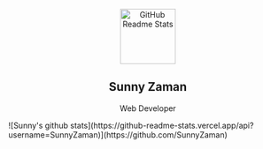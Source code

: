 <p align="center">
 <img width="100px" src="https://res.cloudinary.com/sunnyz/image/upload/v1598290205/sz_3d_mxbovz.png" align="center" alt="GitHub Readme Stats" />
 <h2 align="center">Sunny Zaman</h2>
 <p align="center">Web Developer</p>
</p>
![Sunny's github stats](https://github-readme-stats.vercel.app/api?username=SunnyZaman)](https://github.com/SunnyZaman)
